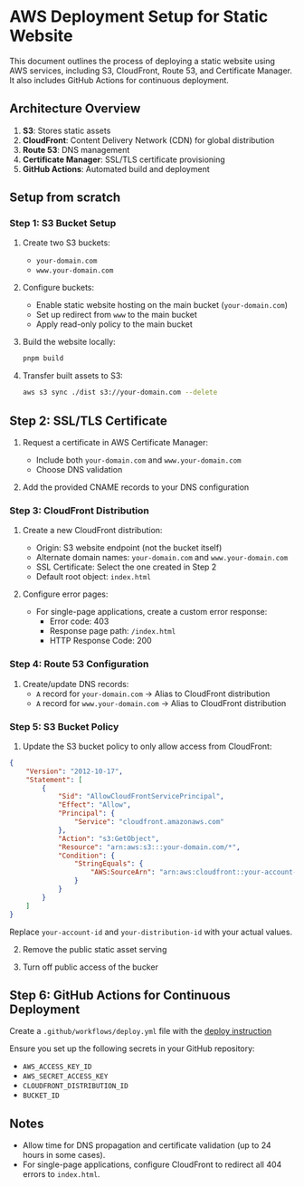 # AWS Deployment Setup for Static Website

This document outlines the process of deploying a static website using AWS services, including S3, CloudFront, Route 53, and Certificate Manager. It also includes GitHub Actions for continuous deployment.

## Architecture Overview

1. **S3**: Stores static assets
2. **CloudFront**: Content Delivery Network (CDN) for global distribution
3. **Route 53**: DNS management
4. **Certificate Manager**: SSL/TLS certificate provisioning
5. **GitHub Actions**: Automated build and deployment


## Setup from scratch
### Step 1: S3 Bucket Setup

1. Create two S3 buckets:
   - `your-domain.com`
   - `www.your-domain.com`

2. Configure buckets:
   - Enable static website hosting on the main bucket (`your-domain.com`)
   - Set up redirect from `www` to the main bucket
   - Apply read-only policy to the main bucket

3. Build the website locally:
   ```bash
   pnpm build
   ```

4. Transfer built assets to S3:
   ```bash
   aws s3 sync ./dist s3://your-domain.com --delete
   ```

## Step 2: SSL/TLS Certificate

1. Request a certificate in AWS Certificate Manager:
   - Include both `your-domain.com` and `www.your-domain.com`
   - Choose DNS validation
   
2. Add the provided CNAME records to your DNS configuration

### Step 3: CloudFront Distribution

1. Create a new CloudFront distribution:
   - Origin: S3 website endpoint (not the bucket itself)
   - Alternate domain names: `your-domain.com` and `www.your-domain.com`
   - SSL Certificate: Select the one created in Step 2
   - Default root object: `index.html`

2. Configure error pages:
   - For single-page applications, create a custom error response:
     - Error code: 403
     - Response page path: `/index.html`
     - HTTP Response Code: 200

### Step 4: Route 53 Configuration

1. Create/update DNS records:
   - `A` record for `your-domain.com` → Alias to CloudFront distribution
   - `A` record for `www.your-domain.com` → Alias to CloudFront distribution

### Step 5: S3 Bucket Policy

1. Update the S3 bucket policy to only allow access from CloudFront:

```json
{
    "Version": "2012-10-17",
    "Statement": [
        {
            "Sid": "AllowCloudFrontServicePrincipal",
            "Effect": "Allow",
            "Principal": {
                "Service": "cloudfront.amazonaws.com"
            },
            "Action": "s3:GetObject",
            "Resource": "arn:aws:s3:::your-domain.com/*",
            "Condition": {
                "StringEquals": {
                    "AWS:SourceArn": "arn:aws:cloudfront::your-account-id:distribution/your-distribution-id"
                }
            }
        }
    ]
}
```

Replace `your-account-id` and `your-distribution-id` with your actual values.

2. Remove the public static asset serving

3. Turn off public access of the bucker

## Step 6: GitHub Actions for Continuous Deployment

Create a `.github/workflows/deploy.yml` file with the [deploy instruction](./.github/workflows/main.yml)

Ensure you set up the following secrets in your GitHub repository:
- `AWS_ACCESS_KEY_ID`
- `AWS_SECRET_ACCESS_KEY`
- `CLOUDFRONT_DISTRIBUTION_ID`
- `BUCKET_ID`

## Notes

- Allow time for DNS propagation and certificate validation (up to 24 hours in some cases).
- For single-page applications, configure CloudFront to redirect all 404 errors to `index.html`.
